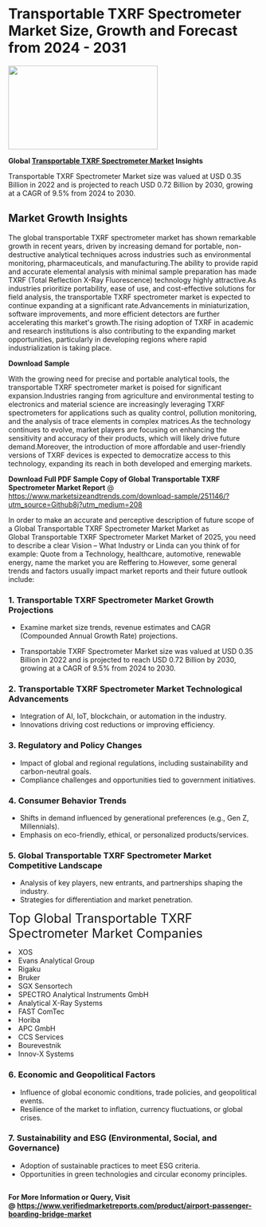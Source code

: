 <H1>Transportable TXRF Spectrometer Market Size, Growth and Forecast from 2024 - 2031</H1><img class="aligncenter size-medium wp-image-584254" src="https://thirdeyenews.in/wp-content/uploads/2024/09/Global-Market-Research-300x168.jpeg" alt="" width="300" height="168" /><p><strong>Global&nbsp;<a href="https://www.marketsizeandtrends.com/download-sample/251146/?utm_source=Github8j?utm_medium=208">Transportable TXRF Spectrometer Market</a> Insights</strong></p><p>Transportable TXRF Spectrometer Market size was valued at USD 0.35 Billion in 2022 and is projected to reach USD 0.72 Billion by 2030, growing at a CAGR of 9.5% from 2024 to 2030.</p><p><h2>Market Growth Insights</h2> <p>The global transportable TXRF spectrometer market has shown remarkable growth in recent years, driven by increasing demand for portable, non-destructive analytical techniques across industries such as environmental monitoring, pharmaceuticals, and manufacturing.The ability to provide rapid and accurate elemental analysis with minimal sample preparation has made TXRF (Total Reflection X-Ray Fluorescence) technology highly attractive.As industries prioritize portability, ease of use, and cost-effective solutions for field analysis, the transportable TXRF spectrometer market is expected to continue expanding at a significant rate.Advancements in miniaturization, software improvements, and more efficient detectors are further accelerating this market's growth.The rising adoption of TXRF in academic and research institutions is also contributing to the expanding market opportunities, particularly in developing regions where rapid industrialization is taking place.</p> <p><strong>Download Sample</strong></p> <p>With the growing need for precise and portable analytical tools, the transportable TXRF spectrometer market is poised for significant expansion.Industries ranging from agriculture and environmental testing to electronics and material science are increasingly leveraging TXRF spectrometers for applications such as quality control, pollution monitoring, and the analysis of trace elements in complex matrices.As the technology continues to evolve, market players are focusing on enhancing the sensitivity and accuracy of their products, which will likely drive future demand.Moreover, the introduction of more affordable and user-friendly versions of TXRF devices is expected to democratize access to this technology, expanding its reach in both developed and emerging markets.</p> <p><span class=""><strong>Download Full PDF Sample Copy of Global Transportable TXRF Spectrometer Market Report</strong> @ <a href="https://www.marketsizeandtrends.com/download-sample/251146/?utm_source=Github8j?utm_medium=208" target="_blank">https://www.marketsizeandtrends.com/download-sample/251146/?utm_source=Github8j?utm_medium=208</a></span></p><p>In order to make an accurate and perceptive description of future scope of a Global&nbsp;Transportable TXRF Spectrometer Market Market as Global&nbsp;Transportable TXRF Spectrometer Market Market of 2025, you need to describe a clear Vision &ndash; What Industry or Linda can you think of for example: Quote from a Technology, healthcare, automotive, renewable energy, name the market you are Reffering to.However, some general trends and factors usually impact market reports and their future outlook include:</p><h3>1.&nbsp;<strong>Transportable TXRF Spectrometer Market Growth Projections</strong></h3><ul><li>Examine market size trends, revenue estimates and CAGR (Compounded Annual Growth Rate) projections.</li><li><p>Transportable TXRF Spectrometer Market size was valued at USD 0.35 Billion in 2022 and is projected to reach USD 0.72 Billion by 2030, growing at a CAGR of 9.5% from 2024 to 2030.</p></li></ul><h3>2.&nbsp;<strong>Transportable TXRF Spectrometer Market Technological Advancements</strong></h3><ul><li>Integration of AI, IoT, blockchain, or automation in the industry.</li><li>Innovations driving cost reductions or improving efficiency.</li></ul><h3>3.&nbsp;<strong>Regulatory and Policy Changes</strong></h3><ul><li>Impact of global and regional regulations, including sustainability and carbon-neutral goals.</li><li>Compliance challenges and opportunities tied to government initiatives.</li></ul><h3>4.&nbsp;<strong>Consumer Behavior Trends</strong></h3><ul><li>Shifts in demand influenced by generational preferences (e.g., Gen Z, Millennials).</li><li>Emphasis on eco-friendly, ethical, or personalized products/services.</li></ul><h3>5.&nbsp;<strong>Global Transportable TXRF Spectrometer Market Competitive Landscape</strong></h3><ul><li>Analysis of key players, new entrants, and partnerships shaping the industry.</li><li>Strategies for differentiation and market penetration.</li></ul><p data-pm-slice="1 1 []"><span style="color: inherit; font-family: inherit; font-size: 25px;">Top Global Transportable TXRF Spectrometer Market Companies</span></p><div class="" data-test-id=""><p><li>XOS</li><li> Evans Analytical Group</li><li> Rigaku</li><li> Bruker</li><li> SGX Sensortech</li><li> SPECTRO Analytical Instruments GmbH</li><li> Analytical X-Ray Systems</li><li> FAST ComTec</li><li> Horiba</li><li> APC GmbH</li><li> CCS Services</li><li> Bourevestnik</li><li> Innov-X Systems</li></p></div><h3>6.&nbsp;<strong>Economic and Geopolitical Factors</strong></h3><ul><li>Influence of global economic conditions, trade policies, and geopolitical events.</li><li>Resilience of the market to inflation, currency fluctuations, or global crises.</li></ul><h3>7.&nbsp;<strong>Sustainability and ESG (Environmental, Social, and Governance)</strong></h3><ul><li>Adoption of sustainable practices to meet ESG criteria.</li><li>Opportunities in green technologies and circular economy principles.</li></ul><h2><strong style="font-size: 14px;">For More Information or Query, Visit @&nbsp;</strong><a style="background-color: #ffffff; font-size: 14px;" href="https://www.marketsizeandtrends.com/report/transportable-txrf-spectrometer-market/" target="_blank">https://www.verifiedmarketreports.com/product/airport-passenger-boarding-bridge-market</a></h2>